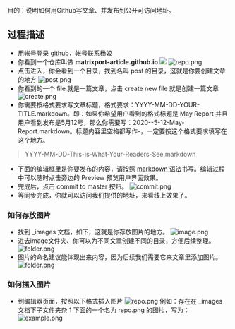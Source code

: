 目的：说明如何用Github写文章、并发布到公开可访问地址。

## 过程描述
* 用帐号登录 [github](www.github.com)，帐号联系杨姣
* 你看到一个仓库叫做 **matrixport-article.github.io**
![](https://github.com/matrixport-article/matrixport-article.github.io/master/_images/1/repo.png)
![repo.png](/_images/1)
* 点击进入，你会看到一个目录，找到名叫 post 的目录，这就是你要创建文章的地方
![post.png](/_images/1)
* 你看到的一个 file 就是一篇文章，点击 create new file 就是创建一篇文章
![create.png](/_images/1)
* 你需要按格式要求写文章标题，格式要求：YYYY-MM-DD-YOUR-TITLE.markdown。即：如果你希望用户看到的格式标题是 May Report 并且用户看到发布是5月12号，那么你需要写：2020--5-12-May-Report.markdown。标题内容里空格都写作-，一定要按这个格式要求填写在这个地方。
> YYYY-MM-DD-This-is-What-Your-Readers-See.markdown
* 下面的编辑框里是你要发布的内容，请按照 [markdown 语法](https://www.jianshu.com/p/191d1e21f7ed)书写。编辑过程中可以随时点击旁边的 Preview 预览用户界面效果。
* 完成后，点击 commit to master 按钮。
![commit.png](/_images/1)
* 等同步完成，你就可以访问我们提供的地址，来看线上效果了。

### 如何存放图片
* 找到 _images 文档，如下，这就是你存放图片的地方。
![image.png](/_images/1)
* 进去image文件夹、你可以为不同文章创建不同的目录，方便后续整理。
![folder.png](/_images/1)
* 图片的命名建议能体现出来内容，因为后续我们需要它来文章里添加图片。
![folder.png](/_images/1)

### 如何插入图片
* 到编辑器页面，按照以下格式插入图片
![repo.png](/_images/1)
例如：存在在 _images 文档下子文件夹杂 1 下面的一个名为 repo.png 的图片，写为：
![example.png](/_images/1)
